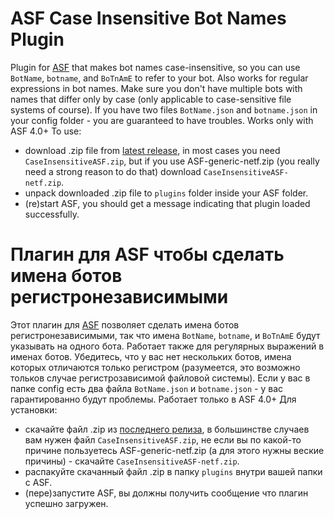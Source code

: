 ﻿# ASF Case Insensitive Bot Names Plugin
Plugin for [ASF](https://github.com/JustArchiNET/ArchiSteamFarm/) that makes bot names case-insensitive, so you can use `BotName`, `botname`, and `BoTnAmE` to refer to your bot. Also works for regular expressions in bot names.
Make sure you don't have multiple bots with names that differ only by case (only applicable to case-sensitive file systems of course). If you have two files `BotName.json` and `botname.json` in your config folder - you are guaranteed to have troubles.
Works only with ASF 4.0+
To use:
- download .zip file from [latest release](https://github.com/Ryzhehvost/Case-Insensitive-ASF/releases/latest), in most cases you need `CaseInsensitiveASF.zip`, but if you use ASF-generic-netf.zip (you really need a strong reason to do that) download `CaseInsensitiveASF-netf.zip`.
- unpack downloaded .zip file to `plugins` folder inside your ASF folder.
- (re)start ASF, you should get a message indicating that plugin loaded successfully. 


# Плагин для ASF чтобы сделать имена ботов регистронезависимыми
Этот плагин для [ASF](https://github.com/JustArchiNET/ArchiSteamFarm/) позволяет сделать имена ботов регистронезависимыми, так что имена `BotName`, `botname`, и `BoTnAmE` будут указывать на одного бота. Работает также для регулярных выражений в именах ботов.
Убедитесь, что у вас нет нескольких ботов, имена которых отличаются только регистром (разумеется, это возможно тольков случае регистрозависимой файловой системы). Если у вас в папке config есть два файла `BotName.json` и `botname.json` - у вас гарантированно будут проблемы.
Работает только в ASF 4.0+
Для установки:
- скачайте файл .zip из [последнего релиза](https://github.com/Ryzhehvost/Case-Insensitive-ASF/releases/latest), в большинстве случаев вам нужен файл `CaseInsensitiveASF.zip`, не если вы по какой-то причине пользуетесь ASF-generic-netf.zip (а для этого нужны веские причины) - скачайте `CaseInsensitiveASF-netf.zip`.
- распакуйте скачанный файл .zip в папку `plugins` внутри вашей папки с ASF.
- (пере)запустите ASF, вы должны получить сообщение что плагин успешно загружен. 

